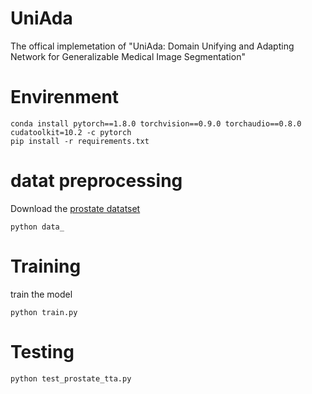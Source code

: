 # UniAda
The offical implemetation of "UniAda: Domain Unifying and Adapting Network for Generalizable Medical Image Segmentation"


# Envirenment
```shell
conda install pytorch==1.8.0 torchvision==0.9.0 torchaudio==0.8.0 cudatoolkit=10.2 -c pytorch
pip install -r requirements.txt
```

# datat preprocessing
Download the [prostate datatset](https://liuquande.github.io/SAML/) 
```shell
python data_
```

# Training
train the model
```shell
python train.py
```

# Testing
```shell
python test_prostate_tta.py
```
